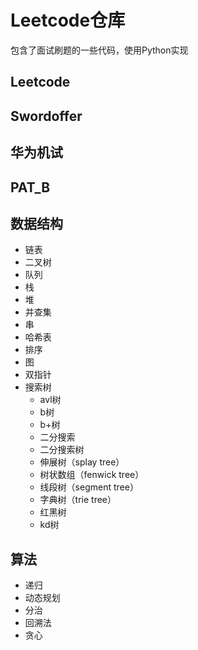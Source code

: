 # Leetcode仓库
包含了面试刷题的一些代码，使用Python实现
## Leetcode

## Swordoffer

## 华为机试
## PAT_B
## 数据结构
- 链表
- 二叉树
- 队列
- 栈
- 堆
- 并查集
- 串
- 哈希表
- 排序
- 图
- 双指针
- 搜索树
  - avl树
  - b树
  - b+树
  - 二分搜索
  - 二分搜索树
  - 伸展树（splay tree）
  - 树状数组（fenwick tree）
  - 线段树（segment tree）
  - 字典树（trie tree）
  - 红黑树
  - kd树
  
## 算法
- 递归
- 动态规划
- 分治
- 回溯法
- 贪心
